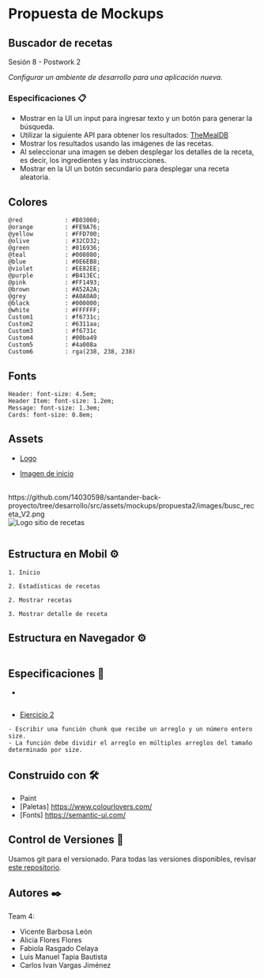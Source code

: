 # Propuesta de Mockups
## Buscador de recetas
Sesión 8 - Postwork 2

_Configurar un ambiente de desarrollo para una aplicación nueva._


### Especificaciones 📋

*	Mostrar en la UI un input para ingresar texto y un botón para generar la búsqueda.
*	Utilizar la siguiente API para obtener los resultados: [TheMealDB](https://www.themealdb.com/)
*	Mostrar los resultados usando las imágenes de las recetas.
*	Al seleccionar una imagen se deben desplegar los detalles de la receta, es decir, los ingredientes y las instrucciones.
*	Mostrar en la UI un botón secundario para desplegar una receta aleatoria.

## Colores
```
@red            : #B03060;
@orange         : #FE9A76;
@yellow         : #FFD700;
@olive          : #32CD32;
@green          : #016936;
@teal           : #008080;
@blue           : #0E6EB8;
@violet         : #EE82EE;
@purple         : #B413EC;
@pink           : #FF1493;
@brown          : #A52A2A;
@grey           : #A0A0A0;
@black          : #000000;
@white          : #FFFFFF;
Custom1         : #f6731c;
Custom2         : #6311aa;
Custom3         : #f6731c
Custom4         : #00ba49
Custom5         : #4a008a
Custom6         : rga(238, 238, 238)

```

## Fonts
```
Header: font-size: 4.5em;
Header Item: font-size: 1.2em;
Message: font-size: 1.3em;
Cards: font-size: 0.8em;
```

## Assets
* [Logo](https://github.com/14030598/santander-back-proyecto/tree/desarrollo/src/assets/mockups/propuesta2/images/busc_receta_V2.png)

* [Imagen de inicio](https://github.com/14030598/santander-back-proyecto/tree/desarrollo/src/assets/mockups/propuesta2/images/ingredientes-comida-italiana.png)

<br>
https://github.com/14030598/santander-back-proyecto/tree/desarrollo/src/assets/mockups/propuesta2/images/busc_receta_V2.png


<br>
<img src="https://github.com/14030598/santander-back-proyecto/tree/desarrollo/src/assets/mockups/propuesta2/images/busc_receta_V2.png" alt="Logo sitio de recetas"/>
<br>


```
```


## Estructura en Mobil ⚙️
```
1. Inicio
```

```
2. Estadísticas de recetas
```


```
2. Mostrar recetas
```

```
3. Mostrar detalle de receta
```


## Estructura en Navegador ⚙️
```
```

## Especificaciones 🚀

* []()

```
```


* [Ejercicio 2](https://github.com/14030598/santander-back-proyecto/blob/master/ejemplos-sesion04-postwork2.js)
```
- Escribir una función chunk que recibe un arreglo y un número entero size. 
- La función debe dividir el arreglo en múltiples arreglos del tamaño determinado por size.
```




## Construido con 🛠️

* Paint
* [Paletas] https://www.colourlovers.com/
* [Fonts] https://semantic-ui.com/


## Control de Versiones 📌

Usamos git para el versionado. Para todas las versiones disponibles, revisar [este repositorio](https://github.com/14030598/santander-back-proyecto/).

## Autores ✒️

Team 4:
- Vicente Barbosa León
- Alicia Flores Flores
- Fabiola Rasgado Celaya
- Luis Manuel Tapia Bautista
- Carlos Ivan Vargas Jiménez

